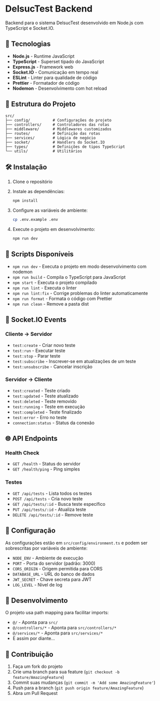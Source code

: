 # DelsucTest Backend

Backend para o sistema DelsucTest desenvolvido em Node.js com TypeScript e Socket.IO.

## 🚀 Tecnologias

- **Node.js** - Runtime JavaScript
- **TypeScript** - Superset tipado do JavaScript
- **Express.js** - Framework web
- **Socket.IO** - Comunicação em tempo real
- **ESLint** - Linter para qualidade de código
- **Prettier** - Formatador de código
- **Nodemon** - Desenvolvimento com hot reload

## 📁 Estrutura do Projeto

```
src/
├── config/          # Configurações do projeto
├── controllers/     # Controladores das rotas
├── middleware/      # Middlewares customizados
├── routes/          # Definição das rotas
├── services/        # Lógica de negócio
├── socket/          # Handlers do Socket.IO
├── types/           # Definições de tipos TypeScript
└── utils/           # Utilitários
```

## 🛠️ Instalação

1. Clone o repositório
2. Instale as dependências:
   ```bash
   npm install
   ```

3. Configure as variáveis de ambiente:
   ```bash
   cp .env.example .env
   ```

4. Execute o projeto em desenvolvimento:
   ```bash
   npm run dev
   ```

## 📜 Scripts Disponíveis

- `npm run dev` - Executa o projeto em modo desenvolvimento com nodemon
- `npm run build` - Compila o TypeScript para JavaScript
- `npm start` - Executa o projeto compilado
- `npm run lint` - Executa o linter
- `npm run lint:fix` - Corrige problemas do linter automaticamente
- `npm run format` - Formata o código com Prettier
- `npm run clean` - Remove a pasta dist

## 🔌 Socket.IO Events

### Cliente → Servidor
- `test:create` - Criar novo teste
- `test:run` - Executar teste
- `test:stop` - Parar teste
- `test:subscribe` - Inscrever-se em atualizações de um teste
- `test:unsubscribe` - Cancelar inscrição

### Servidor → Cliente
- `test:created` - Teste criado
- `test:updated` - Teste atualizado
- `test:deleted` - Teste removido
- `test:running` - Teste em execução
- `test:completed` - Teste finalizado
- `test:error` - Erro no teste
- `connection:status` - Status da conexão

## 🌐 API Endpoints

### Health Check
- `GET /health` - Status do servidor
- `GET /health/ping` - Ping simples

### Testes
- `GET /api/tests` - Lista todos os testes
- `POST /api/tests` - Cria novo teste
- `GET /api/tests/:id` - Busca teste específico
- `PUT /api/tests/:id` - Atualiza teste
- `DELETE /api/tests/:id` - Remove teste

## 🔧 Configuração

As configurações estão em `src/config/environment.ts` e podem ser sobrescritas por variáveis de ambiente:

- `NODE_ENV` - Ambiente de execução
- `PORT` - Porta do servidor (padrão: 3000)
- `CORS_ORIGIN` - Origem permitida para CORS
- `DATABASE_URL` - URL do banco de dados
- `JWT_SECRET` - Chave secreta para JWT
- `LOG_LEVEL` - Nível de log

## 📝 Desenvolvimento

O projeto usa path mapping para facilitar imports:
- `@/` - Aponta para `src/`
- `@/controllers/*` - Aponta para `src/controllers/*`
- `@/services/*` - Aponta para `src/services/*`
- E assim por diante...

## 🤝 Contribuição

1. Faça um fork do projeto
2. Crie uma branch para sua feature (`git checkout -b feature/AmazingFeature`)
3. Commit suas mudanças (`git commit -m 'Add some AmazingFeature'`)
4. Push para a branch (`git push origin feature/AmazingFeature`)
5. Abra um Pull Request
